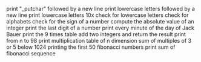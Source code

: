 print "_putchar" followed by a new line
print lowercase letters followed by a new line
print lowercase letters 10x
check for lowercase letters
check for alphabets
check for the sign of a number
compute the absolute value of an integer
print the last digit of a number
print every minute of the day of Jack Bauer
print the 9 times table
add two integers and return the result
print from n to 98
print multiplication table of n dimension
sum of multiples of 3 or 5 below 1024
printing the first 50 fibonacci numbers
print sum of fibonacci sequence
